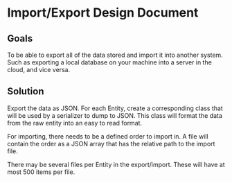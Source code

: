 # Import/Export Design Document

## Goals

To be able to export all of the data stored and import it into another system.
Such as exporting a local database on your machine into a server in the cloud, and vice versa.

## Solution

Export the data as JSON. 
For each Entity, create a corresponding class that will be used by a serializer to dump to JSON.
This class will format the data from the raw entity into an easy to read format.

For importing, there needs to be a defined order to import in. 
A file will contain the order as a JSON array that has the relative path to the import file.

There may be several files per Entity in the export/import. These will have at most 500 items per file.